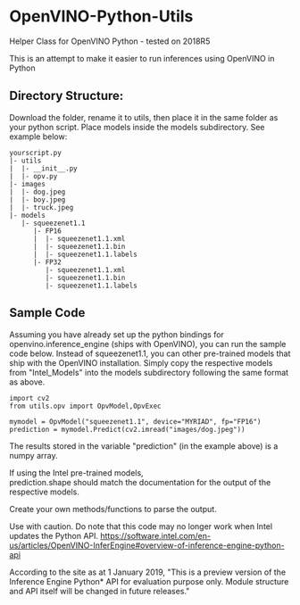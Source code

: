 # OpenVINO-Python-Utils
Helper Class for OpenVINO Python - tested on 2018R5


This is an attempt to make it easier to run inferences using OpenVINO in Python

## Directory Structure:
Download the folder, rename it to utils, then place it in the same folder as your python script. Place models inside the models subdirectory. See example below:
```
yourscript.py
|- utils
|  |- __init__.py
|  |- opv.py
|- images
|  |- dog.jpeg
|  |- boy.jpeg
|  |- truck.jpeg
|- models
   |- squeezenet1.1
      |- FP16
      |  |- squeezenet1.1.xml
      |  |- squeezenet1.1.bin
      |  |- squeezenet1.1.labels
      |- FP32
         |- squeezenet1.1.xml
         |- squeezenet1.1.bin
         |- squeezenet1.1.labels
```
## Sample Code
Assuming you have already set up the python bindings for openvino.inference_engine (ships with OpenVINO), 
you can run the sample code below. Instead of squeezenet1.1, you can other pre-trained models that ship with the OpenVINO installation.
Simply copy the respective models from "Intel_Models" into the models subdirectory following the same format as above.
```
import cv2
from utils.opv import OpvModel,OpvExec

mymodel = OpvModel("squeezenet1.1", device="MYRIAD", fp="FP16")
prediction = mymodel.Predict(cv2.imread("images/dog.jpeg"))
```

The results stored in the variable "prediction" (in the example above) is a numpy array. 

If using the Intel pre-trained models, <br />
prediction.shape should match the documentation for the output of the respective models.

Create your own methods/functions to parse the output.


Use with caution. Do note that this code may no longer work when Intel updates the Python API. 
https://software.intel.com/en-us/articles/OpenVINO-InferEngine#overview-of-inference-engine-python-api

According to the site as at 1 January 2019, "This is a preview version of the Inference Engine Python* API for evaluation purpose only. Module structure and API itself will be changed in future releases."
